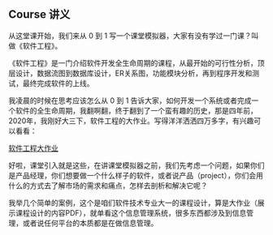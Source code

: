 ## Course 讲义

从这堂课开始，我们来从 0 到 1 写一个课堂模拟器，大家有没有学过一门课？叫做《软件工程》。

《软件工程》是一门介绍软件开发全生命周期的课程，从最开始的可行性分析，顶层设计，数据流图到数据库设计，ER关系图，功能模块分析，再到程序开发和测试，最终完成软件的上线。

我凌晨的时候在思考应该怎么从 0 到 1 告诉大家，如何开发一个系统或者完成一个软件的全生命周期，我翻啊翻，终于翻到了一个蛮有趣的历史，那是四年前，2020年，我刚好大三下，软件工程的大作业。写得洋洋洒洒四万多字，有兴趣可以看看：

[软件工程大作业](https://www.zybuluo.com/PandoraKey/note/1701874)

好啦，课堂引入就是这些，在讲课堂模拟器之前，我们先考虑一个问题，如果你们是产品经理，你们想要做一个什么样子的软件，或者说产品（project），你们会用什么的方式去了解市场的需求和痛点，怎样去剖析和解决它呢？

我举几个简单的案例，这个是咱们软件技术专业大一的课程设计，算是大作业（展示课程设计的内容PDF），就单看这个信息管理系统，很多东西都涉及到信息管理，或者说任何平台的本质都是在做信息管理。



